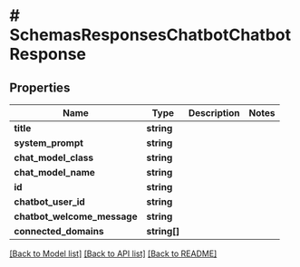 # # SchemasResponsesChatbotChatbotResponse

## Properties

Name | Type | Description | Notes
------------ | ------------- | ------------- | -------------
**title** | **string** |  |
**system_prompt** | **string** |  |
**chat_model_class** | **string** |  |
**chat_model_name** | **string** |  |
**id** | **string** |  |
**chatbot_user_id** | **string** |  |
**chatbot_welcome_message** | **string** |  |
**connected_domains** | **string[]** |  |

[[Back to Model list]](../../README.md#models) [[Back to API list]](../../README.md#endpoints) [[Back to README]](../../README.md)
